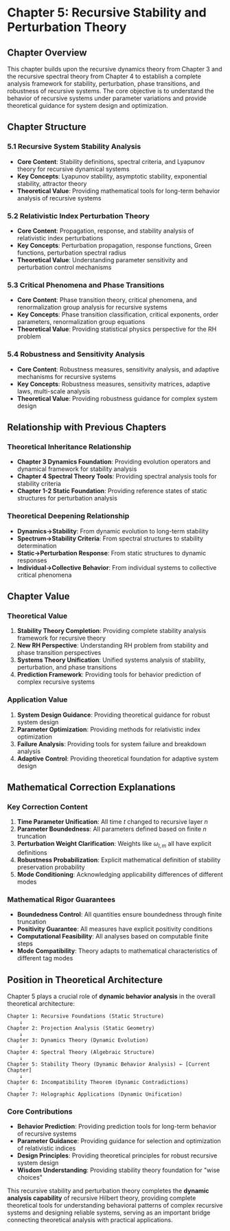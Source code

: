 # Chapter 5: Recursive Stability and Perturbation Theory

## Chapter Overview

This chapter builds upon the recursive dynamics theory from Chapter 3 and the recursive spectral theory from Chapter 4 to establish a complete analysis framework for stability, perturbation, phase transitions, and robustness of recursive systems. The core objective is to understand the behavior of recursive systems under parameter variations and provide theoretical guidance for system design and optimization.

## Chapter Structure

### 5.1 Recursive System Stability Analysis
- **Core Content**: Stability definitions, spectral criteria, and Lyapunov theory for recursive dynamical systems
- **Key Concepts**: Lyapunov stability, asymptotic stability, exponential stability, attractor theory
- **Theoretical Value**: Providing mathematical tools for long-term behavior analysis of recursive systems

### 5.2 Relativistic Index Perturbation Theory
- **Core Content**: Propagation, response, and stability analysis of relativistic index perturbations
- **Key Concepts**: Perturbation propagation, response functions, Green functions, perturbation spectral radius
- **Theoretical Value**: Understanding parameter sensitivity and perturbation control mechanisms

### 5.3 Critical Phenomena and Phase Transitions
- **Core Content**: Phase transition theory, critical phenomena, and renormalization group analysis for recursive systems
- **Key Concepts**: Phase transition classification, critical exponents, order parameters, renormalization group equations
- **Theoretical Value**: Providing statistical physics perspective for the RH problem

### 5.4 Robustness and Sensitivity Analysis
- **Core Content**: Robustness measures, sensitivity analysis, and adaptive mechanisms for recursive systems
- **Key Concepts**: Robustness measures, sensitivity matrices, adaptive laws, multi-scale analysis
- **Theoretical Value**: Providing robustness guidance for complex system design

## Relationship with Previous Chapters

### Theoretical Inheritance Relationship
- **Chapter 3 Dynamics Foundation**: Providing evolution operators and dynamical framework for stability analysis
- **Chapter 4 Spectral Theory Tools**: Providing spectral analysis tools for stability criteria
- **Chapter 1-2 Static Foundation**: Providing reference states of static structures for perturbation analysis

### Theoretical Deepening Relationship
- **Dynamics→Stability**: From dynamic evolution to long-term stability
- **Spectrum→Stability Criteria**: From spectral structures to stability determination
- **Static→Perturbation Response**: From static structures to dynamic responses
- **Individual→Collective Behavior**: From individual systems to collective critical phenomena

## Chapter Value

### Theoretical Value
1. **Stability Theory Completion**: Providing complete stability analysis framework for recursive theory
2. **New RH Perspective**: Understanding RH problem from stability and phase transition perspectives
3. **Systems Theory Unification**: Unified systems analysis of stability, perturbation, and phase transitions
4. **Prediction Framework**: Providing tools for behavior prediction of complex recursive systems

### Application Value
1. **System Design Guidance**: Providing theoretical guidance for robust system design
2. **Parameter Optimization**: Providing methods for relativistic index optimization
3. **Failure Analysis**: Providing tools for system failure and breakdown analysis
4. **Adaptive Control**: Providing theoretical foundation for adaptive system design

## Mathematical Correction Explanations

### Key Correction Content
1. **Time Parameter Unification**: All time $t$ changed to recursive layer $n$
2. **Parameter Boundedness**: All parameters defined based on finite $n$ truncation
3. **Perturbation Weight Clarification**: Weights like $\omega_{l,m}$ all have explicit definitions
4. **Robustness Probabilization**: Explicit mathematical definition of stability preservation probability
5. **Mode Conditioning**: Acknowledging applicability differences of different modes

### Mathematical Rigor Guarantees
- **Boundedness Control**: All quantities ensure boundedness through finite truncation
- **Positivity Guarantee**: All measures have explicit positivity conditions
- **Computational Feasibility**: All analyses based on computable finite steps
- **Mode Compatibility**: Theory adapts to mathematical characteristics of different tag modes

## Position in Theoretical Architecture

Chapter 5 plays a crucial role of **dynamic behavior analysis** in the overall theoretical architecture:

```
Chapter 1: Recursive Foundations (Static Structure)
    ↓
Chapter 2: Projection Analysis (Static Geometry)
    ↓  
Chapter 3: Dynamics Theory (Dynamic Evolution)
    ↓
Chapter 4: Spectral Theory (Algebraic Structure)
    ↓
Chapter 5: Stability Theory (Dynamic Behavior Analysis) ← [Current Chapter]
    ↓
Chapter 6: Incompatibility Theorem (Dynamic Contradictions)
    ↓
Chapter 7: Holographic Applications (Dynamic Unification)
```

### Core Contributions
- **Behavior Prediction**: Providing prediction tools for long-term behavior of recursive systems
- **Parameter Guidance**: Providing guidance for selection and optimization of relativistic indices
- **Design Principles**: Providing theoretical principles for robust recursive system design
- **Wisdom Understanding**: Providing stability theory foundation for "wise choices"

This recursive stability and perturbation theory completes the **dynamic analysis capability** of recursive Hilbert theory, providing complete theoretical tools for understanding behavioral patterns of complex recursive systems and designing reliable systems, serving as an important bridge connecting theoretical analysis with practical applications.

